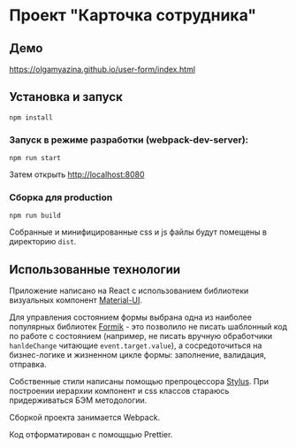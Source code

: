# Проект "Карточка сотрудника"

## Демо

https://olgamyazina.github.io/user-form/index.html

## Установка и запуск
```
npm install
```

### Запуск в режиме разработки (webpack-dev-server):
```
npm run start
```
Затем открыть [http://localhost:8080](http://localhost:8080)

### Сборка для production
```
npm run build
``` 
Собранные и минифицированные css и js файлы будут помещены в директорию `dist`.

## Использованные технологии

Приложение написано на React с использованием библиотеки визуальных компонент [Material-UI](https://material-ui.com/ru/).

Для управления состоянием формы выбрана одна из наиболее популярных библиотек [Formik](http://formik.org/) - 
это позволило не писать шаблонный код по работе с состоянием (например, не писать вручную обработчики `hanldeChange` читающие `event.target.value`), а сосредоточиться на бизнес-логике и жизненном цикле формы: заполнение, валидация, отправка.

Собственные стили написаны помощью препроцессора [Stylus](http://stylus-lang.com/). При построении иерархии
 компонент и css классов стараюсь придерживаться БЭМ методологии.

Сборкой проекта занимается Webpack. 

Код отформатирован с помощщью Prettier.

